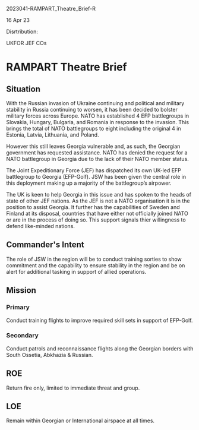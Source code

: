 2023041-RAMPART_Theatre_Brief-R

16 Apr 23

Disrtribution:

UKFOR JEF COs

# RAMPART Theatre Brief

## Situation

With the Russian invasion of Ukraine continuing and political and military stability in Russia continuing to worsen, it has been decided to bolster military forces across Europe.
NATO has established 4 EFP battlegroups in Slovakia, Hungary, Bulgaria, and Romania in response to the invasion.
This brings the total of NATO battlegroups to eight including the original 4 in Estonia, Latvia, Lithuania, and Poland.

However this still leaves Georgia vulnerable and, as such, the Georgian government has requested assistance.
NATO has denied the request for a NATO battlegroup in Georgia due to the lack of their NATO member status.

The Joint Expeditionary Force (JEF) has dispatched its own UK-led EFP battlegroup to Georgia (EFP-Golf).
JSW has been given the central role in this deployment making up a majority of the battlegroup’s airpower.

The UK is keen to help Georgia in this issue and has spoken to the heads of state of other JEF nations.
As the JEF is not a NATO organisation it is in the position to assist Georgia.
It further has the capabilities of Sweden and Finland at its disposal, countries that have either not officially joined NATO or are in the process of doing so.
This support signals thier willingness to defend like-minded nations.

## Commander's Intent

The role of JSW in the region will be to conduct training sorties to show commitment and the capability to ensure stability in the region and be on alert for additional tasking in support of allied operations.

## Mission

### Primary

Conduct training flights to improve required skill sets in support of EFP-Golf.

### Secondary

Conduct patrols and reconnaissance flights along the Georgian borders with South Ossetia, Abkhazia & Russian.

## ROE

Return fire only, limited to immediate threat and group.

## LOE

Remain within Georgian or International airspace at all times.
